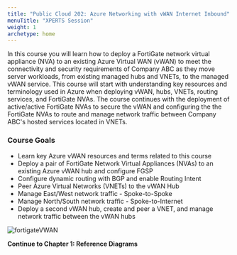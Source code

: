 ```yaml
---
title: "Public Cloud 202: Azure Networking with vWAN Internet Inbound"
menuTitle: "XPERTS Session"
weight: 1
archetype: home
---
```


In this course you will learn how to deploy a FortiGate network virtual appliance (NVA) to an existing Azure Virtual WAN (vWAN) to meet the connectivity and security requirements of Company ABC as they move server workloads, from existing managed hubs and VNETs, to the managed vWAN service.
This course will start with understanding key resources and terminology used in Azure when deploying vWAN, hubs, VNETs, routing services, and FortiGate NVAs.
The course continues with the deployment of active/active FortiGate NVAs to secure the vWAN and configuring the the FortiGate NVAs to route and manage network traffic between Company ABC's hosted services located in VNETs.

### Course Goals

- Learn key Azure vWAN resources and terms related to this course
- Deploy a pair of FortiGate Network Virtual Appliances (NVAs) to an existing Azure vWAN hub and configure FGSP
- Configure dynamic routing with BGP and enable Routing Intent
- Peer Azure Virtual Networks (VNETs) to the vWAN Hub
- Manage East/West network traffic - Spoke-to-Spoke
- Manage North/South network traffic - Spoke-to-Internet
- Deploy a second vWAN hub, create and peer a VNET, and manage network traffic between the vWAN hubs

![fortigateVWAN](../images/1_1-az-vwan-single-hub-ra.PNG)

**Continue to Chapter 1: Reference Diagrams**
